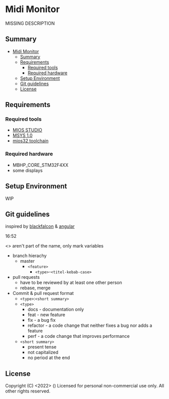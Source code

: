 # Midi Monitor
MISSING DESCRIPTION

## Summary
- [Midi Monitor](#midi-monitor)
  - [Summary](#summary)
  - [Requirements](#requirements)
    - [Required tools](#required-tools)
    - [Required hardware](#required-hardware)
  - [Setup Environment](#setup-environment)
  - [Git guidelines](#git-guidelines)
  - [License](#license)

## Requirements

### Required tools
  - [MIOS STUDIO](http://www.ucapps.de/mios_studio.html)
  - [MSYS 1.0](https://sourceforge.net/projects/mingw/files/MSYS/Base/msys-core/msys-1.0.11/MSYS-1.0.11.exe/download?use_mirror=netcologne)
  - [mios32 toolchain](http://www.midibox.org/mios32_toolchain/)

### Required hardware
  -  MBHP_CORE_STM32F4XX
  -  some displays

## Setup Environment
WIP

## Git guidelines
inspired by [blackfalcon](https://gist.github.com/blackfalcon/8428401) & [angular](https://github.com/angular/angular/blob/main/CONTRIBUTING.md#commit)

16:52

<> aren't part of the name, only mark variables
- branch hierachy
  - master
    - `<feature>`
      - `<type>`-`<titel-kebab-case>`
- pull requests
  - have to be reviewed by at least one other person
  - rebase, merge
- Commit & pull request format
  - `<type>`:`<short summary>`
  - `<type>`
    - docs      - documentation only
    - feat      - new feature
    - fix       - a bug fix
    - refactor  - a code change that neither fixes a bug nor adds a feature
    - perf      - a code change that improves performance
  - `<short summary>`
    - present tense
    - not capitalized
    - no period at the end

## License
Copyright (C) <2022> <your name> (<your email address>)
Licensed for personal non-commercial use only.
All other rights reserved.